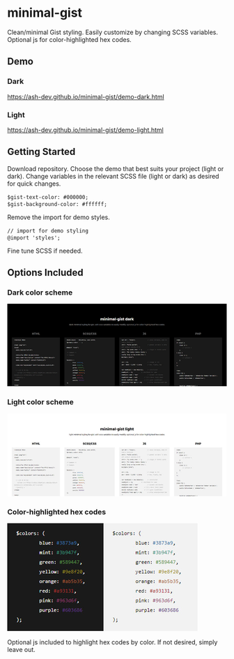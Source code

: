 # minimal-gist

Clean/minimal Gist styling. Easily customize by changing SCSS variables. Optional js for color-highlighted hex codes.

## Demo

### Dark
https://ash-dev.github.io/minimal-gist/demo-dark.html

### Light
https://ash-dev.github.io/minimal-gist/demo-light.html

## Getting Started

Download repository. Choose the demo that best suits your project (light or dark). Change variables in the relevant SCSS file (light or dark) as desired for quick changes. 

```
$gist-text-color: #000000;
$gist-background-color: #ffffff;
```

Remove the import for demo styles. 

```
// import for demo styling 
@import 'styles';
```

Fine tune SCSS if needed. 

## Options Included

### Dark color scheme

![Dark color scheme](https://github.com/ash-dev/minimal-gist/blob/master/images/demo-dark.jpg?raw=true)

### Light color scheme

![Light color scheme](https://github.com/ash-dev/minimal-gist/blob/master/images/demo-light.jpg?raw=true)

### Color-highlighted hex codes

![Color-highlighted hex codes](https://github.com/ash-dev/minimal-gist/blob/master/images/color-hightlight.jpg?raw=true)

Optional js included to highlight hex codes by color. If not desired, simply leave out.
